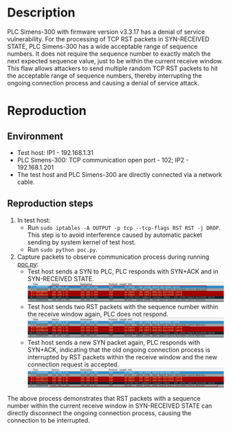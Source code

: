 # Description
PLC Simens-300 with firmware version v3.3.17 has a denial of service vulnerability. For the processing of TCP RST packets in SYN-RECEIVED STATE, PLC Simens-300 has a wide acceptable range of sequence numbers. It does not require the sequence number to exactly match the next expected sequence value, just to be within the current receive window. This flaw allows attackers to send multiple random TCP RST packets to hit the acceptable range of sequence numbers, thereby interrupting the ongoing connection process and causing a denial of service attack.

# Reproduction
## Environment
* Test host: IP1 - 192.168.1.31
* PLC Simens-300: TCP communication open port - 102; IP2 - 192.168.1.201
* The test host and PLC Simens-300 are directly connected via a network cable.

## Reproduction steps
1. In test host:
   * Run `sudo iptables -A OUTPUT -p tcp --tcp-flags RST RST -j DROP`. This step is to avoid interference caused by automatic packet sending by system kernel of test host.
   * Run `sudo python poc.py`. 
3. Capture packets to observe communication process during running [poc.py](https://github.com/zq-star/TCP-Vuln-Report/blob/master/PLC/Simens-300/tcp-rst-in-syn-received/poc.py):
   * Test host sends a SYN to PLC, PLC responds with SYN+ACK and in SYN-RECEIVED STATE.
![packets1](https://github.com/zq-star/TCP-Vuln-Report/blob/master/PLC/pictures/simens-300/siemens-300-tcp-rst-in-syn-received-1.png)
   * Test host sends two RST packets with the sequence number within the receive window again, PLC does not respond. ![packets2](https://github.com/zq-star/TCP-Vuln-Report/blob/master/PLC/pictures/simens-300/siemens-300-tcp-rst-in-syn-received-2.png)
   * Test host sends a new SYN packet again, PLC responds with SYN+ACK, indicating that the old ongoing connection process is interrupted by RST packets within the receive window and the new connection request is accepted. ![packets3](https://github.com/zq-star/TCP-Vuln-Report/blob/master/PLC/pictures/simens-300/siemens-300-tcp-rst-in-syn-received-3.png)
  
The above process demonstrates that RST packets with a sequence number within the current receive window in SYN-RECEIVED STATE can directly disconnect the ongoing connection process, causing the connection to be interrupted.






